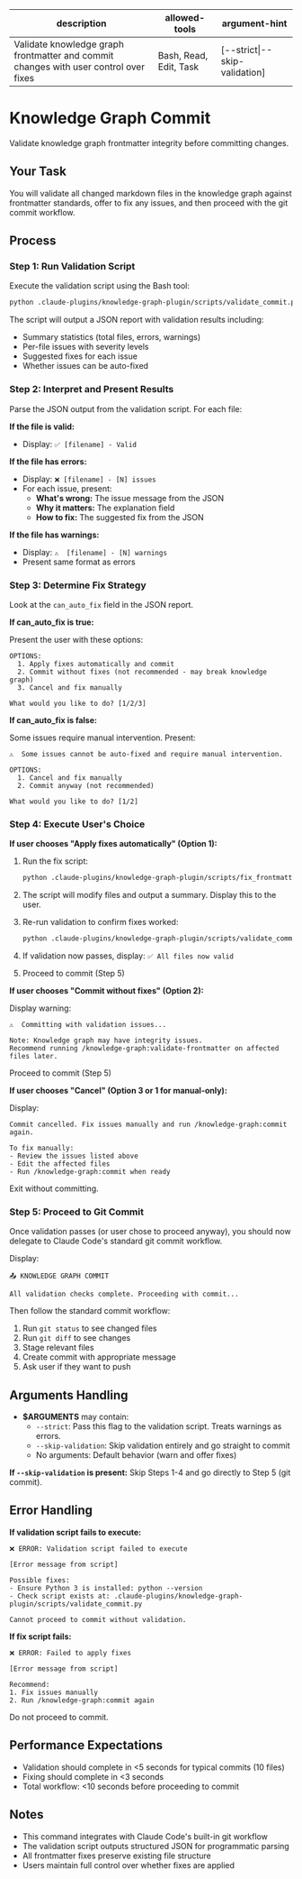 | description | allowed-tools | argument-hint |
|---|---|---|
| Validate knowledge graph frontmatter and commit changes with user control over fixes | Bash, Read, Edit, Task | [--strict\|--skip-validation] |

# Knowledge Graph Commit

Validate knowledge graph frontmatter integrity before committing changes.

## Your Task

You will validate all changed markdown files in the knowledge graph against frontmatter standards, offer to fix any issues, and then proceed with the git commit workflow.

## Process

### Step 1: Run Validation Script

Execute the validation script using the Bash tool:

```bash
python .claude-plugins/knowledge-graph-plugin/scripts/validate_commit.py $ARGUMENTS
```

The script will output a JSON report with validation results including:
- Summary statistics (total files, errors, warnings)
- Per-file issues with severity levels
- Suggested fixes for each issue
- Whether issues can be auto-fixed

### Step 2: Interpret and Present Results

Parse the JSON output from the validation script. For each file:

**If the file is valid:**
- Display: `✅ [filename] - Valid`

**If the file has errors:**
- Display: `❌ [filename] - [N] issues`
- For each issue, present:
  - **What's wrong:** The issue message from the JSON
  - **Why it matters:** The explanation field
  - **How to fix:** The suggested fix from the JSON

**If the file has warnings:**
- Display: `⚠️  [filename] - [N] warnings`
- Present same format as errors

### Step 3: Determine Fix Strategy

Look at the `can_auto_fix` field in the JSON report.

**If can_auto_fix is true:**

Present the user with these options:

```
OPTIONS:
  1. Apply fixes automatically and commit
  2. Commit without fixes (not recommended - may break knowledge graph)
  3. Cancel and fix manually

What would you like to do? [1/2/3]
```

**If can_auto_fix is false:**

Some issues require manual intervention. Present:

```
⚠️  Some issues cannot be auto-fixed and require manual intervention.

OPTIONS:
  1. Cancel and fix manually
  2. Commit anyway (not recommended)

What would you like to do? [1/2]
```

### Step 4: Execute User's Choice

**If user chooses "Apply fixes automatically" (Option 1):**

1. Run the fix script:
   ```bash
   python .claude-plugins/knowledge-graph-plugin/scripts/fix_frontmatter.py --apply
   ```

2. The script will modify files and output a summary. Display this to the user.

3. Re-run validation to confirm fixes worked:
   ```bash
   python .claude-plugins/knowledge-graph-plugin/scripts/validate_commit.py
   ```

4. If validation now passes, display: `✅ All files now valid`

5. Proceed to commit (Step 5)

**If user chooses "Commit without fixes" (Option 2):**

Display warning:
```
⚠️  Committing with validation issues...

Note: Knowledge graph may have integrity issues.
Recommend running /knowledge-graph:validate-frontmatter on affected files later.
```

Proceed to commit (Step 5)

**If user chooses "Cancel" (Option 3 or 1 for manual-only):**

Display:
```
Commit cancelled. Fix issues manually and run /knowledge-graph:commit again.

To fix manually:
- Review the issues listed above
- Edit the affected files
- Run /knowledge-graph:commit when ready
```

Exit without committing.

### Step 5: Proceed to Git Commit

Once validation passes (or user chose to proceed anyway), you should now delegate to Claude Code's standard git commit workflow.

Display:
```
📤 KNOWLEDGE GRAPH COMMIT

All validation checks complete. Proceeding with commit...
```

Then follow the standard commit workflow:
1. Run `git status` to see changed files
2. Run `git diff` to see changes
3. Stage relevant files
4. Create commit with appropriate message
5. Ask user if they want to push

## Arguments Handling

- **$ARGUMENTS** may contain:
  - `--strict`: Pass this flag to the validation script. Treats warnings as errors.
  - `--skip-validation`: Skip validation entirely and go straight to commit
  - No arguments: Default behavior (warn and offer fixes)

**If `--skip-validation` is present:**
Skip Steps 1-4 and go directly to Step 5 (git commit).

## Error Handling

**If validation script fails to execute:**
```
❌ ERROR: Validation script failed to execute

[Error message from script]

Possible fixes:
- Ensure Python 3 is installed: python --version
- Check script exists at: .claude-plugins/knowledge-graph-plugin/scripts/validate_commit.py

Cannot proceed to commit without validation.
```

**If fix script fails:**
```
❌ ERROR: Failed to apply fixes

[Error message from script]

Recommend:
1. Fix issues manually
2. Run /knowledge-graph:commit again
```

Do not proceed to commit.

## Performance Expectations

- Validation should complete in <5 seconds for typical commits (10 files)
- Fixing should complete in <3 seconds
- Total workflow: <10 seconds before proceeding to commit

## Notes

- This command integrates with Claude Code's built-in git workflow
- The validation script outputs structured JSON for programmatic parsing
- All frontmatter fixes preserve existing file structure
- Users maintain full control over whether fixes are applied
